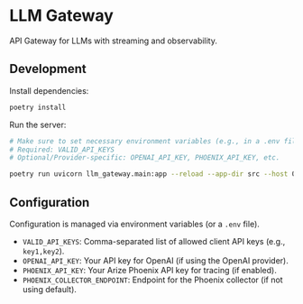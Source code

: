 # LLM Gateway

API Gateway for LLMs with streaming and observability.

## Development

Install dependencies:
```bash
poetry install
```

Run the server:
```bash
# Make sure to set necessary environment variables (e.g., in a .env file)
# Required: VALID_API_KEYS
# Optional/Provider-specific: OPENAI_API_KEY, PHOENIX_API_KEY, etc.

poetry run uvicorn llm_gateway.main:app --reload --app-dir src --host 0.0.0.0 --port 8000
```

## Configuration

Configuration is managed via environment variables (or a `.env` file).

- `VALID_API_KEYS`: Comma-separated list of allowed client API keys (e.g., `key1,key2`).
- `OPENAI_API_KEY`: Your API key for OpenAI (if using the OpenAI provider).
- `PHOENIX_API_KEY`: Your Arize Phoenix API key for tracing (if enabled).
- `PHOENIX_COLLECTOR_ENDPOINT`: Endpoint for the Phoenix collector (if not using default). 